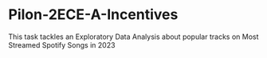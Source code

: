 # Pilon-2ECE-A-Incentives
This task tackles an Exploratory Data Analysis about popular tracks on Most Streamed Spotify Songs in 2023 
